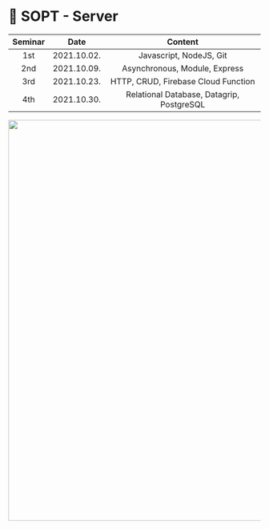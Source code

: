 # 🔮 SOPT - Server

|    Seminar    |  Date                                        |  Content                                        |
| :-----------: | :---------------------------------: | :-------------------------------------------------: |
|    1st   |  2021.10.02.  | Javascript, NodeJS, Git | 
|    2nd   |  2021.10.09.  | Asynchronous, Module, Express |
|    3rd   |  2021.10.23.  | HTTP, CRUD, Firebase Cloud Function |
|    4th   |  2021.10.30.  | Relational Database, Datagrip, PostgreSQL |

<img src="https://user-images.githubusercontent.com/29723695/135609693-46b686c4-5511-4f6b-b5a4-8e65a281b9c0.png" width="800px;" alt=""/>
